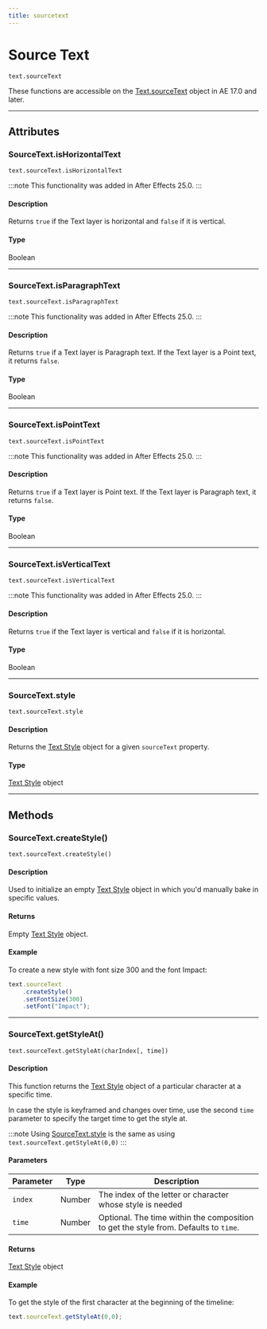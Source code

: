 ```yaml
---
title: sourcetext
---
```

# Source Text

`text.sourceText`

These functions are accessible on the [Text.sourceText](../text#textsourcetext) object in AE 17.0 and later.

---

## Attributes

### SourceText.isHorizontalText

`text.sourceText.isHorizontalText`

:::note
This functionality was added in After Effects 25.0.
:::


#### Description

Returns `true` if the Text layer is horizontal and `false` if it is vertical.

#### Type

Boolean

---

### SourceText.isParagraphText

`text.sourceText.isParagraphText`

:::note
This functionality was added in After Effects 25.0.
:::


#### Description

Returns `true` if a Text layer is Paragraph text. If the Text layer is a Point text, it returns `false`.

#### Type

Boolean

---

### SourceText.isPointText

`text.sourceText.isPointText`

:::note
This functionality was added in After Effects 25.0.
:::


#### Description

Returns `true` if a Text layer is Point text. If the Text layer is Paragraph text, it returns `false`.

#### Type

Boolean

---

### SourceText.isVerticalText

`text.sourceText.isVerticalText`

:::note
This functionality was added in After Effects 25.0.
:::


#### Description

Returns `true` if the Text layer is vertical and `false` if it is horizontal.

#### Type

Boolean

---

### SourceText.style

`text.sourceText.style`

#### Description

Returns the [Text Style](.././style) object for a given `sourceText` property.

#### Type

[Text Style](.././style) object

---

## Methods

### SourceText.createStyle()

`text.sourceText.createStyle()`

#### Description

Used to initialize an empty [Text Style](.././style) object in which you'd manually bake in specific values.

#### Returns

Empty [Text Style](.././style) object.

#### Example

To create a new style with font size 300 and the font Impact:

```js
text.sourceText
    .createStyle()
    .setFontSize(300)
    .setFont("Impact");
```

---

### SourceText.getStyleAt()

`text.sourceText.getStyleAt(charIndex[, time])`

#### Description

This function returns the [Text Style](.././style) object of a particular character at a specific time.

In case the style is keyframed and changes over time, use the second `time` parameter to specify the target time to get the style at.

:::note
Using [SourceText.style](#sourcetextstyle) is the same as using `text.sourceText.getStyleAt(0,0)`
:::


#### Parameters

| Parameter |  Type  |                                     Description                                      |
| --------- | ------ | ------------------------------------------------------------------------------------ |
| `index`   | Number | The index of the letter or character whose style is needed                           |
| `time`    | Number | Optional. The time within the composition to get the style from. Defaults to `time`. |

#### Returns

[Text Style](.././style) object

#### Example

To get the style of the first character at the beginning of the timeline:

```js
text.sourceText.getStyleAt(0,0);
```
